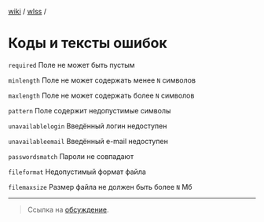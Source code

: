 [wiki](../../README.md) / [wlss](./index.md) /


# Коды и тексты ошибок


`required`
Поле не может быть пустым

`minlength`
Поле не может содержать менее `N` символов

`maxlength`
Поле не может содержать более `N` символов

`pattern`
Поле содержит недопустимые символы

`unavailablelogin`
Введённый логин недоступен

`unavailableemail`
Введённый e-mail недоступен

`passwordsmatch`
Пароли не совпадают

`fileformat`
Недопустимый формат файла

`filemaxsize`
Размер файла не должен быть более `N` Мб

***

> Ссылка на [обсуждение](https://github.com/week-password/wisher/discussions/17).

